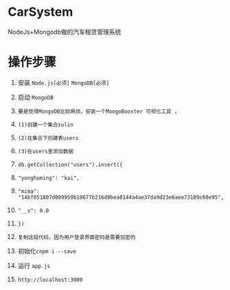 # CarSystem
NodeJs+Mongodb做的汽车租赁管理系统
# 操作步骤
1. 安装 `Node.js[必须]` `MongoDB[必须]`
2. 启动 `MongoDB`
3.  `要是觉得MongoDB比较麻烦，安装一个MongoBooster 可视化工具 ，`
4.   `(1)创建一个集合zulin`
5.   `(2)在集合下创建表users`
6.   `(3)在users里添加数据 `
7.   `db.getCollection("users").insert({`
8.   `"yonghuming": "kai",`
9.   `"mima": "14bf051807d009959b18677b216d0bea8144a4ae37da9d23e6aee73189c60e95",`
10.  `"__v": 0.0`
11.  `})`
12.   `复制这段代码，因为用户登录界面密码是需要加密的 `
   
13. 初始化`cnpm i --save`
14. 运行 `app.js`
15. `http://localhost:3000`
  
